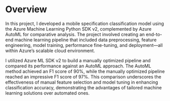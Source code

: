 # Overview

In this project, I developed a mobile specification classification model using the Azure Machine Learning Python SDK v2, complemented by Azure AutoML for comparative analysis. The project involved creating an end-to-end machine learning pipeline that included data preprocessing, feature engineering, model training, performance fine-tuning, and deployment—all within Azure’s scalable cloud environment.

I utilized Azure ML SDK v2 to build a manually optimized pipeline and compared its performance against an AutoML approach. The AutoML method achieved an F1 score of 90%, while the manually optimized pipeline reached an impressive F1 score of 97%. This comparison underscores the effectiveness of manual feature selection and model tuning in enhancing classification accuracy, demonstrating the advantages of tailored machine learning solutions over automated ones.
